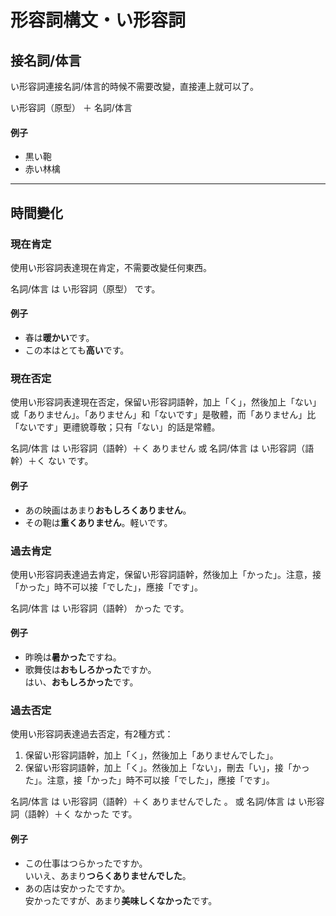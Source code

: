 # 形容詞構文・い形容詞

## 接名詞/体言

い形容詞連接名詞/体言的時候不需要改變，直接連上就可以了。

<grammar-pill-group>
    <grammar-pill color="blue">い形容詞（原型）</grammar-pill>
    <grammar-pill>＋</grammar-pill>
    <grammar-pill color="gray">名詞/体言</grammar-pill>
</grammar-pill-group>

#### 例子
- 黒い鞄
- 赤い林檎

<hr>

## 時間變化

### 現在肯定

使用い形容詞表達現在肯定，不需要改變任何東西。

<grammar-pill-group>
    <grammar-pill color="gray">名詞/体言</grammar-pill>
    <grammar-pill>は</grammar-pill>
    <grammar-pill color="blue">い形容詞（原型）</grammar-pill>
    <grammar-pill>です。</grammar-pill>
</grammar-pill-group>

#### 例子
- 春は<b>暖かい</b>です。
- この本はとても<b>高い</b>です。

### 現在否定

使用い形容詞表達現在否定，保留い形容詞語幹，加上「く」，然後加上「ない」或「ありません」。「ありません」和「ないです」是敬體，而「ありません」比「ないです」更禮貌尊敬；只有「ない」的話是常體。

<grammar-pill-group>
    <grammar-pill color="gray">名詞/体言</grammar-pill>
    <grammar-pill>は</grammar-pill>
    <grammar-pill color="blue">い形容詞（語幹）＋く</grammar-pill>
    <grammar-pill color="yellow" description="否定">ありません</grammar-pill>
</grammar-pill-group>
或
<grammar-pill-group>
    <grammar-pill color="gray">名詞/体言</grammar-pill>
    <grammar-pill>は</grammar-pill>
    <grammar-pill color="blue">い形容詞（語幹）＋く</grammar-pill>
    <grammar-pill color="yellow" description="否定">ない</grammar-pill>
    <grammar-pill>です。</grammar-pill>
</grammar-pill-group>

#### 例子
- あの映画はあまり<b>おもしろくありません</b>。
- その鞄は<b>重くありません</b>。軽いです。

### 過去肯定

使用い形容詞表達過去肯定，保留い形容詞語幹，然後加上「かった」。注意，接「かった」時不可以接「でした」，應接「です」。

<grammar-pill-group>
    <grammar-pill color="gray">名詞/体言</grammar-pill>
    <grammar-pill>は</grammar-pill>
    <grammar-pill color="blue">い形容詞（語幹）</grammar-pill>
    <grammar-pill color="yellow" description="過去">かった</grammar-pill>
    <grammar-pill>です。</grammar-pill>
</grammar-pill-group>

#### 例子
- 昨晩は<b>暑かった</b>ですね。
- 歌舞伎は<b>おもしろかった</b>ですか。<br>はい、<b>おもしろかった</b>です。

### 過去否定

使用い形容詞表達過去否定，有2種方式：
1. 保留い形容詞語幹，加上「く」，然後加上「ありませんでした」。
2. 保留い形容詞語幹，加上「く」。然後加上「ない」，刪去「い」，接「かった」。注意，接「かった」時不可以接「でした」，應接「です」。

<grammar-pill-group>
    <grammar-pill color="gray">名詞/体言</grammar-pill>
    <grammar-pill>は</grammar-pill>
    <grammar-pill color="blue">い形容詞（語幹）＋く</grammar-pill>
    <grammar-pill color="yellow" description="否定＋過去">ありませんでした</grammar-pill>
    <grammar-pill>。</grammar-pill>
</grammar-pill-group>
或
<grammar-pill-group>
    <grammar-pill color="gray">名詞/体言</grammar-pill>
    <grammar-pill>は</grammar-pill>
    <grammar-pill color="blue" >い形容詞（語幹）＋く</grammar-pill>
    <grammar-pill color="yellow" description="否定＋過去">なかった</grammar-pill>
    <grammar-pill>です。</grammar-pill>
</grammar-pill-group>

#### 例子
- この仕事はつらかったですか。<br>いいえ、あまり<b>つらくありませんでした</b>。
- あの店は安かったですか。<br>安かったですが、あまり<b>美味しくなかった</b>です。
